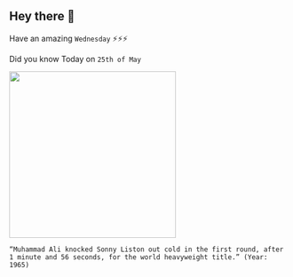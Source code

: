 ## Hey there 👋
Have an amazing `Wednesday` ⚡⚡⚡

Did you know Today on `25th of May`
 
 [<img src="https://ichef.bbci.co.uk/news/640/mcs/media/images/73218000/jpg/_73218407_73218406.jpg" width="300" />](https://www.youtube.com/watch?v=RqAI10hSYC8) 
 ```
“Muhammad Ali knocked Sonny Liston out cold in the first round, after 1 minute and 56 seconds, for the world heavyweight title.” (Year: 1965)
```
